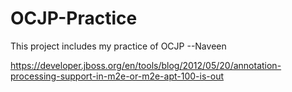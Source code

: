 # OCJP-Practice
This project includes my practice of OCJP
--Naveen

https://developer.jboss.org/en/tools/blog/2012/05/20/annotation-processing-support-in-m2e-or-m2e-apt-100-is-out
